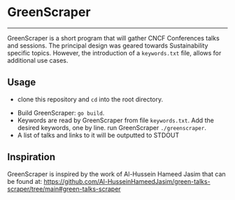 # GreenScraper
***
GreenScraper is a short program that will gather CNCF Conferences talks and sessions. The principal design was geared towards Sustainability specific topics. However, the introduction of a ```keywords.txt``` file, allows for additional use cases.

## Usage

* clone this repository and ```cd``` into the root directory.
- Build GreenScraper: ```go build```.
- Keywords are read by GreenScraper from file ```keywords.txt```. Add the desired keywords, one by line.
  run GreenScraper ```./greenscraper```.
- A list of talks and links to it will be outputted to STDOUT

## Inspiration

GreenScraper is inspired by the work of Al-Hussein Hameed Jasim that can be found at:
https://github.com/Al-HusseinHameedJasim/green-talks-scraper/tree/main#green-talks-scraper
